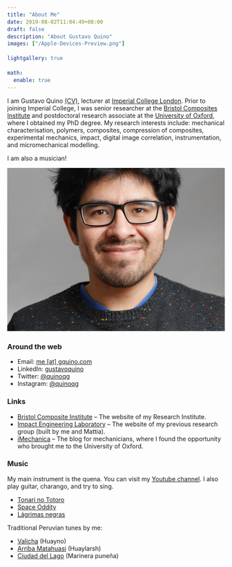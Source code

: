 ```yaml
---
title: "About Me"
date: 2019-08-02T11:04:49+08:00
draft: false
description: "About Gustavo Quino"
images: ["/Apple-Devices-Preview.png"]

lightgallery: true

math:
  enable: true
---
```


I am Gustavo Quino [(CV)](../files/CV-GustavoQuino.pdf), lecturer at [Imperial College London](https://www.imperial.ac.uk/aeronautics/). Prior to joining Imperial College, I was senior researcher at the [Bristol Composites Institute](http://www.bristol.ac.uk/composites/) and postdoctoral research associate at the [University of Oxford](http://www.ox.ac.uk/), where I obtained my PhD degree. My research interests include: mechanical characterisation, polymers, composites, compression of composites, experimental mechanics, impact, digital image correlation, instrumentation, and micromechanical modelling.

I am also a musician!

![Me](GustavoQuino.png)

### Around the web

* Email: [me [at] gquino.com](mailto:me@gquino.com)
* LinkedIn: [gustavoquino](https://linkedin.com/in/gustavoquino)
* Twitter: [@quinoqg](https://twitter.com/quinoqg)
* Instagram: [@quinoqg](https://www.instagram.com/quinoqg/)

### Links
* [Bristol Composite Institute](http://www.bristol.ac.uk/composites/) – The website of my Research Institute.
* [Impact Engineering Laboratory](https://iel.ox.ac.uk) – The website of my previous research group (built by me and Mattia).
* [iMechanica](https://imechanica.org/) – The blog for mechanicians, where I found the opportunity who brought me to the University of Oxford.

### Music

My main instrument is the quena. You can visit my [Youtube channel](https://youtube.com/quinoquena).
I also play guitar, charango, and try to sing.

* [Tonari no Totoro](https://www.youtube.com/watch?v=-baNk3VsBzI)
* [Space Oddity](https://www.youtube.com/watch?v=-rq5aYGFAic)
* [Lágrimas negras](https://www.youtube.com/watch?v=jFdB8uy8Atw)

Traditional Peruvian tunes by me:
* [Valicha](https://www.youtube.com/watch?v=iU86vter5a8) (Huayno)
* [Arriba Matahuasi](https://www.youtube.com/watch?v=B5K9xi21rvg) (Huaylarsh)
* [Ciudad del Lago](https://www.youtube.com/watch?v=lzsMkHpXV9w) (Marinera puneña)
